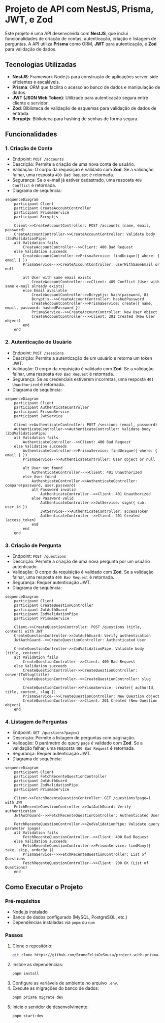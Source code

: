 # Projeto de API com NestJS, Prisma, JWT, e Zod

Este projeto é uma API desenvolvida com **NestJS**, que inclui funcionalidades de criação de contas, autenticação, criação e listagem de perguntas. A API utiliza **Prisma** como ORM, **JWT** para autenticação, e **Zod** para validação de dados.

## Tecnologias Utilizadas

- **NestJS**: Framework Node.js para construção de aplicações server-side eficientes e escaláveis.
- **Prisma**: ORM que facilita o acesso ao banco de dados e manipulação de dados.
- **JWT (JSON Web Token)**: Utilizado para autenticação segura entre cliente e servidor.
- **Zod**: Biblioteca de validação de esquemas para validação de dados de entrada.
- **Bcryptjs**: Biblioteca para hashing de senhas de forma segura.

## Funcionalidades

### 1. Criação de Conta

- Endpoint: `POST /accounts`
- Descrição: Permite a criação de uma nova conta de usuário.
- Validação: O corpo da requisição é validado com **Zod**. Se a validação falhar, uma resposta `400 Bad Request` é retornada.
- Segurança: Se o e-mail já estiver cadastrado, uma resposta `409 Conflict` é retornada.
- Diagrama de sequência:

```mermaid
sequenceDiagram
    participant Client
    participant CreateAccountController
    participant PrismaService
    participant Bcryptjs

    Client->>CreateAccountController: POST /accounts (name, email, password)
    CreateAccountController->>CreateAccountController: Validate body (ZodValidationPipe)
    alt Validation fails
        CreateAccountController-->>Client: 400 Bad Request
    else Validation succeeds
        CreateAccountController->>PrismaService: findUnique({ where: { email } })
        PrismaService-->>CreateAccountController: userWithSameEmail or null
        
        alt User with same email exists
            CreateAccountController-->>Client: 409 Conflict (User with same e-mail already exists)
        else Email available
            CreateAccountController->>Bcryptjs: hash(password, 8)
            Bcryptjs-->>CreateAccountController: hashedPassword
            CreateAccountController->>PrismaService: create({ name, email, password: hashedPassword })
            PrismaService-->>CreateAccountController: New User object
            CreateAccountController-->>Client: 201 Created (New User object)
        end
    end
```

### 2. Autenticação de Usuário

- Endpoint: `POST /sessions`
- Descrição: Permite a autenticação de um usuário e retorna um token JWT.
- Validação: O corpo da requisição é validado com **Zod**. Se a validação falhar, uma resposta `400 Bad Request` é retornada.
- Segurança: Se as credenciais estiverem incorretas, uma resposta `401 Unauthorized` é retornada.
- Diagrama de sequência:

```mermaid
sequenceDiagram
    participant Client
    participant AuthenticateController
    participant PrismaService
    participant JwtService

    Client->>AuthenticateController: POST /sessions (email, password)
    AuthenticateController->>AuthenticateController: Validate body (ZodValidationPipe)
    alt Validation fails
        AuthenticateController-->>Client: 400 Bad Request
    else Validation succeeds
        AuthenticateController->>PrismaService: findUnique({ where: { email } })
        PrismaService-->>AuthenticateController: User object or null
        
        alt User not found
            AuthenticateController-->>Client: 401 Unauthorized
        else User found
            AuthenticateController->>AuthenticateController: compare(password, user.password)
            alt Password invalid
                AuthenticateController-->>Client: 401 Unauthorized
            else Password valid
                AuthenticateController->>JwtService: sign({ sub: user.id })
                JwtService-->>AuthenticateController: accessToken
                AuthenticateController-->>Client: 201 Created (access_token)
            end
        end
    end
```

### 3. Criação de Pergunta

- Endpoint: `POST /questions`
- Descrição: Permite a criação de uma nova pergunta por um usuário autenticado.
- Validação: O corpo da requisição é validado com **Zod**. Se a validação falhar, uma resposta `400 Bad Request` é retornada.
- Segurança: Requer autenticação JWT.
- Diagrama de sequência:

```mermaid
sequenceDiagram
    participant Client
    participant CreateQuestionController
    participant JwtAuthGuard
    participant ZodValidationPipe
    participant PrismaService

    Client->>CreateQuestionController: POST /questions (title, content) with JWT
    CreateQuestionController->>JwtAuthGuard: Verify authentication
    JwtAuthGuard-->>CreateQuestionController: Authenticated User

    CreateQuestionController->>ZodValidationPipe: Validate body (title, content)
    alt Validation fails
        CreateQuestionController-->>Client: 400 Bad Request
    else Validation succeeds
        CreateQuestionController->>CreateQuestionController: convertToSlug(title)
        CreateQuestionController-->>CreateQuestionController: slug

        CreateQuestionController->>PrismaService: create({ authorId, title, content, slug })
        PrismaService-->>CreateQuestionController: New Question object
        CreateQuestionController-->>Client: 201 Created (New Question object)
    end
```

### 4. Listagem de Perguntas

- Endpoint: `GET /questions?page=1`
- Descrição: Permite a listagem de perguntas com paginação.
- Validação: O parâmetro de query `page` é validado com **Zod**. Se a validação falhar, uma resposta `400 Bad Request` é retornada.
- Segurança: Requer autenticação JWT.
- Diagrama de sequência:

```mermaid
sequenceDiagram
    participant Client
    participant FetchRecenteQuestionController
    participant JwtAuthGuard
    participant ZodValidationPipe
    participant PrismaService

    Client->>FetchRecenteQuestionController: GET /questions?page=1 with JWT
    FetchRecenteQuestionController->>JwtAuthGuard: Verify authentication
    JwtAuthGuard-->>FetchRecenteQuestionController: Authenticated User

    FetchRecenteQuestionController->>ZodValidationPipe: Validate query parameter (page)
    alt Validation fails
        FetchRecenteQuestionController-->>Client: 400 Bad Request
    else Validation succeeds
        FetchRecenteQuestionController->>PrismaService: findMany({ take, skip, orderBy })
        PrismaService-->>FetchRecenteQuestionController: List of Questions
        FetchRecenteQuestionController-->>Client: 200 OK (List of Questions)
    end
```

## Como Executar o Projeto

### Pré-requisitos

- Node.js instalado
- Banco de dados configurado (MySQL, PostgreSQL, etc.)
- Dependências instaladas via `pnpm` ou `npm`

### Passos

1. Clone o repositório:
   ```bash
   git clone https://github.com/BrunoFelixDeSousa/project-with-prisma-template.git
   ```
2. Instale as dependências:
   ```bash
   pnpm install
   ```
3. Configure as variáveis de ambiente no arquivo `.env`.
4. Execute as migrações do banco de dados:
   ```bash
   pnpm prisma migrate dev
   ```
5. Inicie o servidor de desenvolvimento:
   ```bash
   pnpm start:dev
   ```
   